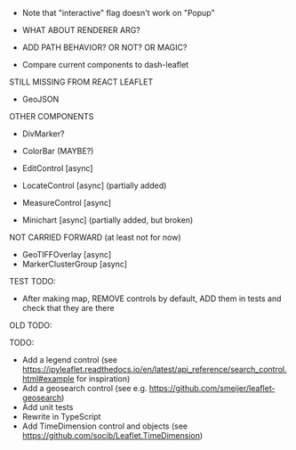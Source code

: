 * Note that "interactive" flag doesn't work on "Popup"
* WHAT ABOUT RENDERER ARG?
* ADD PATH BEHAVIOR? OR NOT? OR MAGIC?

* Compare current components to dash-leaflet

STILL MISSING FROM REACT LEAFLET

* GeoJSON

OTHER COMPONENTS

* DivMarker?
* ColorBar (MAYBE?)

* EditControl [async]
* LocateControl [async] (partially added)
* MeasureControl [async]
* Minichart [async] (partially added, but broken)

NOT CARRIED FORWARD (at least not for now)

* GeoTIFFOverlay [async]
* MarkerClusterGroup [async]

TEST TODO:

* After making map, REMOVE controls by default, ADD them in tests and check that they are there

OLD TODO:

TODO:

* Add a legend control (see https://ipyleaflet.readthedocs.io/en/latest/api_reference/search_control.html#example for inspiration)
* Add a geosearch control (see e.g. https://github.com/smeijer/leaflet-geosearch)
* Add unit tests
* Rewrite in TypeScript
* Add TimeDimension control and objects (see https://github.com/socib/Leaflet.TimeDimension)
